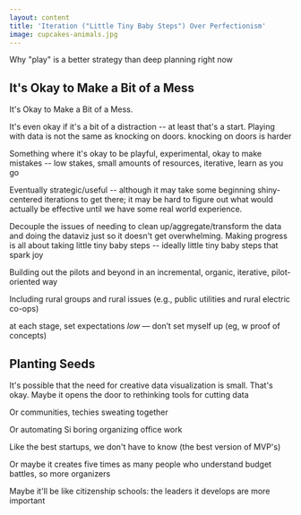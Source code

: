 ```yaml
---
layout: content
title: 'Iteration ("Little Tiny Baby Steps") Over Perfectionism'
image: cupcakes-animals.jpg
---
```



Why "play" is a better strategy than deep planning right now

## It's Okay to Make a Bit of a Mess

It's Okay to Make a Bit of a Mess.

It's even okay if it's a bit of a distraction -- at least that's a start. Playing with data is not the same as knocking on doors. knocking on doors is harder

Something where it's okay to be playful, experimental, okay to make mistakes -- low stakes, small amounts of resources, iterative, learn as you go

Eventually strategic/useful -- although it may take some beginning shiny-centered iterations to get there; it may be hard to figure out what would actually be effective until we have some real world experience.


Decouple the issues of needing to clean up/aggregate/transform the data
and doing the dataviz
just so it doesn't get overwhelming. Making progress is all about taking little tiny baby steps -- ideally little tiny baby steps that spark joy

Building out the pilots and beyond in an incremental, organic, iterative, pilot-oriented way

Including rural groups and rural issues (e.g., public utilities and rural electric co-ops)

at each stage, set expectations _low_ — don’t set myself up (eg, w proof of concepts)


## Planting Seeds

It's possible that the need for creative data visualization is small. That's okay. Maybe it opens the door to rethinking tools for cutting data

Or communities, techies sweating together

Or automating Si boring organizing office work

Like the best startups, we don't have to know (the best version of MVP's)

Or maybe it creates five times as many people who understand budget battles, so more organizers



Maybe it'll be like citizenship schools: the leaders it develops are more important